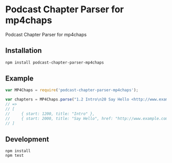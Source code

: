 # Podcast Chapter Parser for mp4chaps

Podcast Chapter Parser for mp4chaps

## Installation

```bash
npm install podcast-chapter-parser-mp4chaps
```

## Example

```js
var MP4Chaps = require('podcast-chapter-parser-mp4chaps');

var chapters = MP4Chaps.parse("1.2 Intro\n20 Say Hello <http://www.example.com>");
// =>
// [
//     { start: 1200, title: "Intro" },
//     { start: 2000, title: "Say Hello", href: "http://www.example.com" }
// ]
```

## Development

```
npm install
npm test
```
